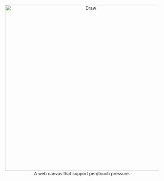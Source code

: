 <p align="center">
  <a href="http://www.amoshydra.com/app/draw">
    <img alt="Draw" src="http://i.imgur.com/esy0Ia8.png" width="546">
  </a><br>
  A web canvas that support pen/touch pressure.
</p>

